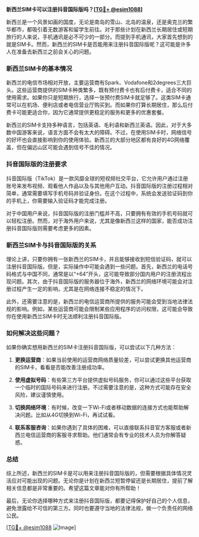 **新西兰SIM卡可以注册抖音国际版吗？[[TG💪+ @esim1088](https://t.me/s/esim1088)]**

新西兰是一个风景如画的国度，无论是南岛的雪山、北岛的温泉，还是奥克兰的繁华都市，都吸引着无数游客和留学生前往。对于那些计划在新西兰长期居住或短期旅行的人来说，手机通讯是必不可少的一部分。而提到手机通讯，大家首先想到的就是SIM卡。然而，新西兰的SIM卡是否能用来注册抖音国际版呢？这可能是许多人在准备去新西兰之前会关心的问题。

### 新西兰SIM卡的基本情况

新西兰的电信市场相对开放，主要运营商有Spark、Vodafone和2degrees三大巨头。这些运营商提供的SIM卡种类繁多，既有预付费卡也有后付费卡，适合不同的使用需求。如果你只是短期旅行，选择一张预付费SIM卡就足够了。这类SIM卡通常可以在机场、便利店或者电信营业厅购买到。而如果你打算长期居住，那么后付费卡可能更适合你，因为它通常提供更稳定的服务和更多的优惠套餐。

新西兰的SIM卡支持多种语言，包括英语、毛利语和新西兰英语。因此，对于大多数中国游客来说，语言方面不会有太大的障碍。不过，在使用SIM卡时，网络信号的好坏也会直接影响到你的使用体验。新西兰的大部分地区都有良好的4G网络覆盖，但在偏远山区可能会遇到信号不佳的情况。

### 抖音国际版的注册要求

抖音国际版（TikTok）是一款风靡全球的短视频社交平台，它允许用户通过注册账号来发布视频、观看他人作品以及与其他用户互动。抖音国际版的注册过程相对简单，通常需要填写手机号码并验证身份。在这个过程中，系统会发送验证码到你的手机上，你需要输入验证码才能完成注册。

对于中国用户来说，抖音国际版的注册门槛并不高，只要拥有有效的手机号码就可以轻松注册。然而，对于海外用户来说，尤其是像新西兰这样的国家，能否成功注册抖音国际版则需要考虑更多的因素。

### 新西兰SIM卡与抖音国际版的关系

理论上讲，只要你拥有一张新西兰的SIM卡，并且能够接收到短信验证码，就可以注册抖音国际版。但是，实际操作中可能会遇到一些问题。首先，新西兰的电话号码格式与中国不同，通常是以“+64”开头，这可能导致部分国内用户的注册流程出现问题。其次，由于抖音国际版的服务器位于海外，新西兰的网络环境可能会对注册过程产生一定的影响，尤其是在网络连接不稳定的情况下。

此外，还需要注意的是，新西兰的电信运营商所提供的服务可能会受到当地法律法规的影响。例如，某些运营商可能会限制某些应用程序的访问权限，这可能会导致你在使用新西兰SIM卡时无法顺利注册抖音国际版。

### 如何解决这些问题？

如果你确实想用新西兰的SIM卡注册抖音国际版，可以尝试以下几种方法：

1. **更换运营商**：如果当前使用的运营商网络质量较差，可以尝试更换其他运营商的SIM卡，看看是否能改善注册成功率。
   
2. **使用虚拟号码**：有些第三方平台提供虚拟号码服务，你可以通过这些平台获取一个临时的国际号码来进行注册。不过需要注意的是，这种方式可能存在安全风险，建议谨慎使用。

3. **切换网络环境**：有时候，改变一下Wi-Fi或者移动数据的连接方式也能帮助解决问题。比如从4G切换到Wi-Fi，再试试看。

4. **联系客服咨询**：如果你遇到了具体的困难，可以直接联系抖音官方客服或者新西兰电信运营商的客服寻求帮助。他们通常会有专业的技术人员为你解答疑惑。

### 总结

综上所述，新西兰的SIM卡是可以用来注册抖音国际版的，但需要根据具体情况灵活应对可能出现的问题。无论你是计划在新西兰短暂停留还是长期居住，提前了解相关信息都是非常重要的。希望这篇文章能对你有所帮助！

最后，无论你选择哪种方式来注册抖音国际版，都要记得保护好自己的个人信息，避免泄露给不可信的第三方。同时也要遵守当地的法律法规，做一个负责任的网络公民。

[[TG💪+ @esim1088](https://t.me/s/esim1088) ![Image](https://i.postimg.cc/4NQfJmqS/Snipaste-2025-05-13-00-14-12.png)]
